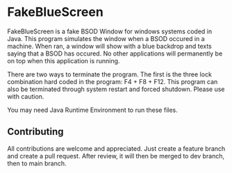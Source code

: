 # FakeBlueScreen
FakeBlueScreen is a fake BSOD Window for windows systems coded in 
Java. This program simulates the window when a BSOD occured in a machine. 
When ran, a window will show with a blue backdrop and texts saying that 
a BSOD has occured. No other applications will permanently be on top when 
this application is running.

There are two ways to terminate the program. The first is the three 
lock combination hard coded in the program: F4 + F8 + F12. This program 
can also be terminated through system restart and forced shutdown. Please 
use with caution.

You may need Java Runtime Environment to run these files.

## Contributing
All contributions are welcome and appreciated. Just create a feature branch and create a pull request. After review, it will then be merged to dev branch, then to main branch.
